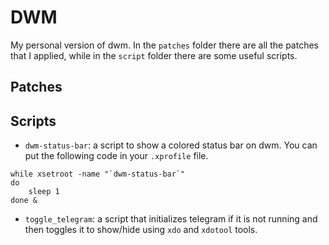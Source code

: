 # DWM

My personal version of dwm. In the `patches` folder there are all the patches that I applied, while in the `script` folder there are some useful scripts.

## Patches

## Scripts

- `dwm-status-bar`: a script to show a colored status bar on dwm. You can put the following code in your `.xprofile` file.

```
while xsetroot -name "`dwm-status-bar`"
do
	sleep 1
done &
```

- `toggle_telegram`: a script that initializes telegram if it is not running and then toggles it to show/hide using `xdo` and `xdotool` tools.
